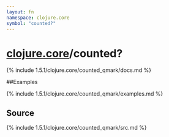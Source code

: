 ```yaml
---
layout: fn
namespace: clojure.core
symbol: "counted?"
---
```


# [clojure.core](../)/counted?

{% include 1.5.1/clojure.core/counted_qmark/docs.md %}

##Examples

{% include 1.5.1/clojure.core/counted_qmark/examples.md %}
## Source
{% include 1.5.1/clojure.core/counted_qmark/src.md %}

